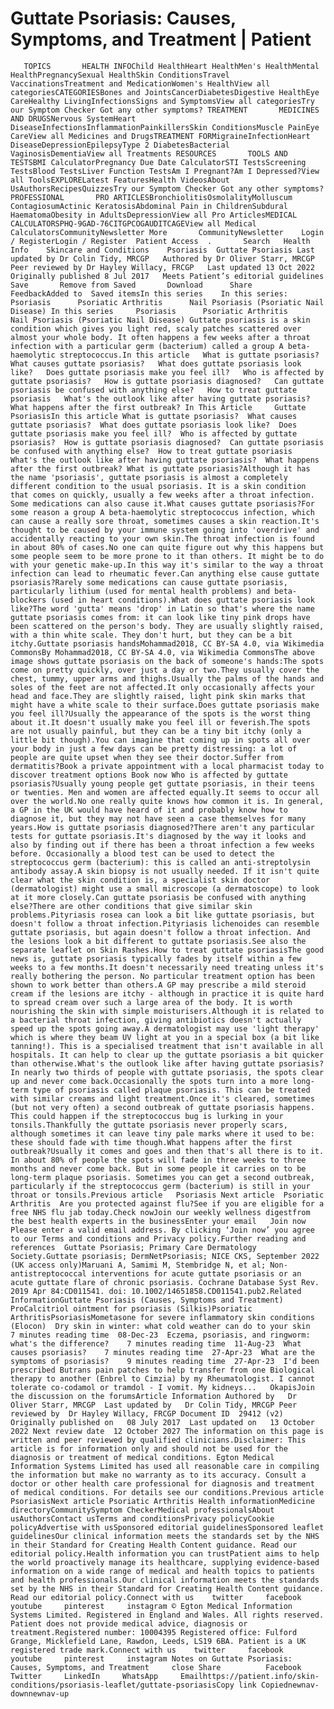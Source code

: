 # Guttate Psoriasis: Causes, Symptoms, and Treatment | Patient

       TOPICS       HEALTH INFOChild HealthHeart HealthMen's HealthMental HealthPregnancySexual HealthSkin ConditionsTravel VaccinationsTreatment and MedicationWomen's HealthView all categoriesCATEGORIESBones and JointsCancerDiabetesDigestive HealthEye CareHealthy LivingInfectionsSigns and SymptomsView all categoriesTry our Symptom Checker Got any other symptoms? TREATMENT       MEDICINES AND DRUGSNervous SystemHeart DiseaseInfectionsInflammationPainkillersSkin ConditionsMuscle PainEye CareView all Medicines and DrugsTREATMENT FORMigraineInfectionHeart DiseaseDepressionEpilepsyType 2 DiabetesBacterial VaginosisDementiaView all Treatments RESOURCES       TOOLS AND TESTSBMI CalculatorPregnancy Due Date CalculatorSTI TestsScreening TestsBlood TestsLiver Function TestsAm I Pregnant?Am I Depressed?View all ToolsEXPLORELatest FeaturesHealth VideosAbout UsAuthorsRecipesQuizzesTry our Symptom Checker Got any other symptoms? PROFESSIONAL       PRO ARTICLESBronchiolitisOsmolalityMolluscum ContagiosumActinic KeratosisAbdominal Pain in ChildrenSubdural HaematomaObesity in AdultsDepressionView all Pro ArticlesMEDICAL CALCULATORSPHQ-9GAD-76CITGPCOGAUDITCAGEView all Medical CalculatorsCommunityNewsletter More       CommunityNewsletter    Login / RegisterLogin / Register  Patient Access  .       Search   Health Info    Skincare and Conditions    Psoriasis  Guttate Psoriasis Last updated by Dr Colin Tidy, MRCGP   Authored by Dr Oliver Starr, MRCGP   Peer reviewed by Dr Hayley Willacy, FRCGP   Last updated 13 Oct 2022   Originally published 8 Jul 2017   Meets Patient’s editorial guidelines            Save       Remove from Saved       Download      Share      FeedbackAdded to  Saved itemsIn this series    In this series:     Psoriasis      Psoriatic Arthritis      Nail Psoriasis (Psoriatic Nail Disease) In this series     Psoriasis      Psoriatic Arthritis      Nail Psoriasis (Psoriatic Nail Disease) Guttate psoriasis is a skin condition which gives you light red, scaly patches scattered over almost your whole body. It often happens a few weeks after a throat infection with a particular germ (bacterium) called a group A beta-haemolytic streptococcus.In this article   What is guttate psoriasis?   What causes guttate psoriasis?   What does guttate psoriasis look like?   Does guttate psoriasis make you feel ill?   Who is affected by guttate psoriasis?   How is guttate psoriasis diagnosed?   Can guttate psoriasis be confused with anything else?   How to treat guttate psoriasis   What's the outlook like after having guttate psoriasis?   What happens after the first outbreak? In This Article     Guttate PsoriasisIn this article What is guttate psoriasis?  What causes guttate psoriasis?  What does guttate psoriasis look like?  Does guttate psoriasis make you feel ill?  Who is affected by guttate psoriasis?  How is guttate psoriasis diagnosed?  Can guttate psoriasis be confused with anything else?  How to treat guttate psoriasis  What's the outlook like after having guttate psoriasis?  What happens after the first outbreak? What is guttate psoriasis?Although it has the name 'psoriasis', guttate psoriasis is almost a completely different condition to the usual psoriasis. It is a skin condition that comes on quickly, usually a few weeks after a throat infection. Some medications can also cause it.What causes guttate psoriasis?For some reason a group A beta-haemolytic streptococcus infection, which can cause a really sore throat, sometimes causes a skin reaction.It's thought to be caused by your immune system going into 'overdrive' and accidentally reacting to your own skin.The throat infection is found in about 80% of cases.No one can quite figure out why this happens but some people seem to be more prone to it than others. It might be to do with your genetic make-up.In this way it's similar to the way a throat infection can lead to rheumatic fever.Can anything else cause guttate psoriasis?Rarely some medications can cause guttate psoriasis, particularly lithium (used for mental health problems) and beta-blockers (used in heart conditions).What does guttate psoriasis look like?The word 'gutta' means 'drop' in Latin so that's where the name guttate psoriasis comes from: it can look like tiny pink drops have been scattered on the person's body. They are usually slightly raised, with a thin white scale. They don't hurt, but they can be a bit itchy.Guttate psoriasis handsMohammad2018, CC BY-SA 4.0, via Wikimedia CommonsBy Mohammad2018, CC BY-SA 4.0, via Wikimedia CommonsThe above image shows guttate psoriasis on the back of someone's hands:The spots come on pretty quickly, over just a day or two.They usually cover the chest, tummy, upper arms and thighs.Usually the palms of the hands and soles of the feet are not affected.It only occasionally affects your head and face.They are slightly raised, light pink skin marks that might have a white scale to their surface.Does guttate psoriasis make you feel ill?Usually the appearance of the spots is the worst thing about it.It doesn't usually make you feel ill or feverish.The spots are not usually painful, but they can be a tiny bit itchy (only a little bit though).You can imagine that coming up in spots all over your body in just a few days can be pretty distressing: a lot of people are quite upset when they see their doctor.Suffer from dermatitis?Book a private appointment with a local pharmacist today to discover treatment options Book now Who is affected by guttate psoriasis?Usually young people get guttate psoriasis, in their teens or twenties. Men and women are affected equally.It seems to occur all over the world.No one really quite knows how common it is. In general, a GP in the UK would have heard of it and probably know how to diagnose it, but they may not have seen a case themselves for many years.How is guttate psoriasis diagnosed?There aren't any particular tests for guttate psoriasis.It's diagnosed by the way it looks and also by finding out if there has been a throat infection a few weeks before. Occasionally a blood test can be used to detect the streptococcus germ (bacterium): this is called an anti-streptolysin antibody assay.A skin biopsy is not usually needed. If it isn't quite clear what the skin condition is, a specialist skin doctor (dermatologist) might use a small microscope (a dermatoscope) to look at it more closely.Can guttate psoriasis be confused with anything else?There are other conditions that give similar skin problems.Pityriasis rosea can look a bit like guttate psoriasis, but doesn't follow a throat infection.Pityriasis lichenoides can resemble guttate psoriasis, but again doesn't follow a throat infection. And the lesions look a bit different to guttate psoriasis.See also the separate leaflet on Skin Rashes.How to treat guttate psoriasisThe good news is, guttate psoriasis typically fades by itself within a few weeks to a few months.It doesn't necessarily need treating unless it's really bothering the person. No particular treatment option has been shown to work better than others.A GP may prescribe a mild steroid cream if the lesions are itchy - although in practice it is quite hard to spread cream over such a large area of the body. It is worth nourishing the skin with simple moisturisers.Although it is related to a bacterial throat infection, giving antibiotics doesn't actually speed up the spots going away.A dermatologist may use 'light therapy' which is where they beam UV light at you in a special box (a bit like tanning!). This is a specialised treatment that isn't available in all hospitals. It can help to clear up the guttate psoriasis a bit quicker than otherwise.What's the outlook like after having guttate psoriasis?In nearly two thirds of people with guttate psoriasis, the spots clear up and never come back.Occasionally the spots turn into a more long-term type of psoriasis called plaque psoriasis. This can be treated with similar creams and light treatment.Once it's cleared, sometimes (but not very often) a second outbreak of guttate psoriasis happens. This could happen if the streptococcus bug is lurking in your tonsils.Thankfully the guttate psoriasis never properly scars, although sometimes it can leave tiny pale marks where it used to be: these should fade with time though.What happens after the first outbreak?Usually it comes and goes and then that's all there is to it. In about 80% of people the spots will fade in three weeks to three months and never come back. But in some people it carries on to be long-term plaque psoriasis. Sometimes you can get a second outbreak, particularly if the streptococcus germ (bacterium) is still in your throat or tonsils.Previous article   Psoriasis Next article  Psoriatic Arthritis  Are you protected against flu?See if you are eligible for a free NHS flu jab today.Check nowJoin our weekly wellness digestfrom the best health experts in the businessEnter your email   Join now Please enter a valid email address. By clicking ‘Join now’ you agree to our Terms and conditions and Privacy policy.Further reading and references  Guttate Psoriasis; Primary Care Dermatology Society.Guttate psoriasis; DermNetPsoriasis; NICE CKS, September 2022 (UK access only)Maruani A, Samimi M, Stembridge N, et al; Non-antistreptococcal interventions for acute guttate psoriasis or an acute guttate flare of chronic psoriasis. Cochrane Database Syst Rev. 2019 Apr 84:CD011541. doi: 10.1002/14651858.CD011541.pub2.Related InformationGuttate Psoriasis (Causes, Symptoms and Treatment) ProCalcitriol ointment for psoriasis (Silkis)Psoriatic ArthritisPsoriasisMometasone for severe inflammatory skin conditions (Elocon)  Dry skin in winter: what cold weather can do to your skin    7 minutes reading time  08-Dec-23  Eczema, psoriasis, and ringworm: what's the difference?    7 minutes reading time  11-Aug-23  What causes psoriasis?    7 minutes reading time  27-Apr-23  What are the symptoms of psoriasis?    9 minutes reading time  27-Apr-23  I'd been prescribed Butrans pain patches to help transfer from one Biological therapy to another (Enbrel to Cimzia) by my Rheumatologist. I cannot tolerate co-codamol or tramdol - I vomit. My kidneys...   OkapisJoin the discussion on the forumsArticle Information Authored by   Dr Oliver Starr, MRCGP  Last updated by   Dr Colin Tidy, MRCGP Peer reviewed by  Dr Hayley Willacy, FRCGP Document ID  29412 (v2)  Originally published on   08 July 2017  Last updated on   13 October 2022 Next review date  12 October 2027 The information on this page is written and peer reviewed by qualified clinicians.Disclaimer: This article is for information only and should not be used for the diagnosis or treatment of medical conditions. Egton Medical Information Systems Limited has used all reasonable care in compiling the information but make no warranty as to its accuracy. Consult a doctor or other health care professional for diagnosis and treatment of medical conditions. For details see our conditions.Previous article  PsoriasisNext article Psoriatic Arthritis Health informationMedicine directoryCommunitySymptom CheckerMedical professionalsAbout usAuthorsContact usTerms and conditionsPrivacy policyCookie policyAdvertise with usSponsored editorial guidelinesSponsored leaflet guidelinesOur clinical information meets the standards set by the NHS in their Standard for Creating Health Content guidance. Read our editorial policy.Health information you can trustPatient aims to help the world proactively manage its healthcare, supplying evidence-based information on a wide range of medical and health topics to patients and health professionals.Our clinical information meets the standards set by the NHS in their Standard for Creating Health Content guidance. Read our editorial policy.Connect with us    twitter     facebook     youtube     pinterest     instagram © Egton Medical Information Systems Limited. Registered in England and Wales. All rights reserved. Patient does not provide medical advice, diagnosis or treatment.Registered number: 10004395 Registered office: Fulford Grange, Micklefield Lane, Rawdon, Leeds, LS19 6BA. Patient is a UK registered trade mark.Connect with us    twitter     facebook     youtube     pinterest     instagram Notes on Guttate Psoriasis: Causes, Symptoms, and Treatment     close Share          Facebook     Twitter     LinkedIn     WhatsApp     Emailhttps://patient.info/skin-conditions/psoriasis-leaflet/guttate-psoriasisCopy link Copiednewnav-downnewnav-up



